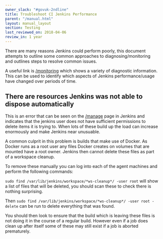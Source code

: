 ```yaml
---
owner_slack: "#govuk-2ndline"
title: Troubleshoot CI Jenkins Performance
parent: "/manual.html"
layout: manual_layout
section: Testing
last_reviewed_on: 2018-04-06
review_in: 1 year
---
```


There are many reasons Jenkins could perform poorly, this document attempts to
outline some common approaches to diagnosing/monitoring and outlines steps to
resolve common issues.

A useful link is [/monitoring][monitoring] which shows a variety of diagnostic
information. This can be used to identify which aspects of Jenkins
performance/usage have changed over periods of time.

## There are resources Jenkins was not able to dispose automatically

This is an error that can be seen on the [/manage][manage] page in Jenkins and
indicates that the jenkins user does not have sufficient permissions to delete
items it is trying to. When lots of these build up the load can
increase enormously and make Jenkins near unusuable.

A common culprit in this problem is builds that make use of Docker. As Docker
runs as a root user any files Docker creates on volumes that are mounted have
a root owner. Jenkins then cannot delete these files as part of a workspace
cleanup.

To remove these manually you can log into each of the agent machines and
perform the following commands:

`sudo find /var/lib/jenkins/workspace/*ws-cleanup*/ -user root` will show a
list of files that will be deleted, you should scan these to check there is
nothing surprising.

Then `sudo find /var/lib/jenkins/workspace/*ws-cleanup*/ -user root -delete`
can be run to delete everything that was found.

You should then look to ensure that the build which is leaving these files is
not doing it in the course of a regular build. However even if a job does
clean up after itself some of these may still exist if a job is aborted
prematurely.

[monitoring]: https://ci.integration.publishing.service.gov.uk/monitoring
[manage]: https://ci.integration.publishing.service.gov.uk/manage
